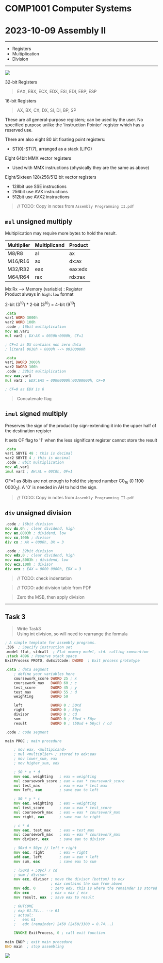 # COMP1001 Computer Systems
# 2023-10-09 Assembly II

---

- Registers
- Multiplication
- Division

---

![](https://www.cs.virginia.edu/~evans/cs216/guides/x86-registers.png)

32-bit Registers
> EAX, EBX, ECX, EDX, ESI, EDI, EBP, ESP

16-bit Registers
> AX, BX, CX, DX, SI, DI, BP, SP

These are all general-purpose registers; can be used by the user. No specified purpose unlike the 'Instruction Pointer' register which has a reserved use.

There are also eight 80 bit floating point registers:
- ST(0)-ST(7), arranged as a stack (LIFO)

Eight 64bit MMX vector registers
- Used with MMX instructions (physically they are the same as
above)

Eight/Sixteen 128/256/512 bit vector registers
- 128bit use SSE instructions
- 256bit use AVX instructions
- 512bit use AVX2 instructions

> // TODO: Copy in notes from `Assembly Programming II.pdf`

## `mul` unsigned multiply

Multiplication may require more bytes to hold the result.

Multiplier | Multiplicand | Product
--- | --- | ---
M8/R8 | al | ax
M16/R16 | ax | dx:ax
M32/R32 | eax | eax:edx
M64/R64 | rax | rdx:rax

Mx:Rx --> Memory (variable) : Register <br>
Product always in `high:low` format

2-bit ($3^{10}$) $*$ 2-bit ($3^{10}$) = 4-bit ($9^{10}$)

```asm
.data
var1 WORD 3000h
var2 WORD 100h
.code ; 16bit multiplication
mov ax,var1
mul var2 ; DX:AX = 0030h:0000h, CF=1

; CF=1 as DX contains non zero data
; literal 0030h + 0000h --> 00300000h
```

```asm
.data
var1 DWORD 3000h
var2 DWORD 100h
.code ; 32bit multiplication
mov eax,var1
mul var2 ; EDX:EAX = 00000000h:00300000h, CF=0

; CF=0 as EDX is 0
```
> Concatenate flag

## `imul` signed multiply

Preserves the sign of the product by sign-extending it into the upper half of the destination register

It sets OF flag to '1' when the less significant register cannot store the result

```asm
.data
var1 SBYTE 48 ; this is decimal
var2 SBYTE 4 ; this is decimal
.code ; 8bit multiplication
mov al,var1
imul var2 ; AH:AL = 00C0h, OF=1
```

OF=1 as 8bits are not enough to hold the signed number C0<sub>16</sub> (0 1100 0000<sub>2</sub>). A '0' is needed in AH to hold the sign.

> // TODO: Copy in notes from `Assembly Programming II.pdf`


## `div` unsigned division

```asm
.code ; 16bit division
mov dx,0h ; clear dividend, high
mov ax,8003h ; dividend, low
mov cx,100h ; divisor
div cx ; AX = 0080h, DX = 3
```

```asm
.code ; 32bit division
mov edx,0 ; clear dividend, high
mov eax,8003h ; dividend, low
mov ecx,100h ; divisor
div ecx ; EAX = 0000 0080h, EDX = 3
```

> // TODO: check indentation

> // TODO: add division table from PDF

> Zero the MSB, then apply division

---

## Task 3

> Write Task3 <br>
> Using int division, so will need to rearrange the formula

```asm
; A simple template for assembly programs.
.386  ; Specify instruction set
.model flat, stdcall  ; Flat memory model, std. calling convention
.stack 4096 ; Reserve stack space
ExitProcess PROTO, dwExitCode: DWORD  ; Exit process prototype

.data ; data segment
	; define your variables here
	coursework_score DWORD 25 ; x
	coursework_max   DWORD 60 ; c
	test_score       DWORD 45 ; y
	test_max         DWORD 55 ; d
	weighting        DWORD 50

	left             DWORD 0 ; 50xd
	right            DWORD 0 ; 50yc
	divisor          DWORD 0 ; cd
	sum              DWORD 0 ; 50xd + 50yc
	result           DWORD 0 ; (50xd + 50yc) / cd

.code ; code segment

main PROC ; main procedure

	; mov eax, <multipicand>
	; mul <multiplier> ; stored to edx:eax
	; mov lower_sum, eax
	; mov higher_sum, edx

	; 50 * x * d
	mov eax, weighting   ; eax = weighting
	mul coursework_score ; eax = eax * coursework_score
	mul test_max         ; eax = eax * test max
	mov left, eax        ; save eax to left

	; 50 * y * c
	mov eax, weighting   ; eax = weighting
	mul test_score       ; eax = eax * test_score
	mul coursework_max   ; eax = eax * coursework_max
	mov right, eax       ; save eax to right

	; c * d
	mov eax, test_max    ; eax = test_max
	mul coursework_max   ; eax = eax * coursework_max
	mov divisor, eax     ; save eax to divisor

	; 50xd + 50yc // left + right
	mov eax, right       ; eax = right
	add eax, left        ; eax = eax + left
	mov sum, eax         ; save eax to sum

	; (50xd + 50yc) / cd
	; sum / divisor
	mov ecx, divisor ; move the divisor (bottom) to ecx
	                 ; eax contains the sum from above
	mov edx, 0       ; zero edx, this is where the remainder is stored
	div ecx          ; eax = eax / ecx
	mov result, eax  ; save eax to result

	; OUTCOME
	; exp 61.74... --> 61
	; actual:
	;   eax 61
	;   edx (remainder) 2450 (2450/3300 = 0.74...)

	INVOKE ExitProcess, 0 ; call exit function
  
main ENDP ; exit main procedure
END main  ; stop assembling
```

![](/learning-uni/COMP1001/res/2023-10-09-Task3-watch.png)